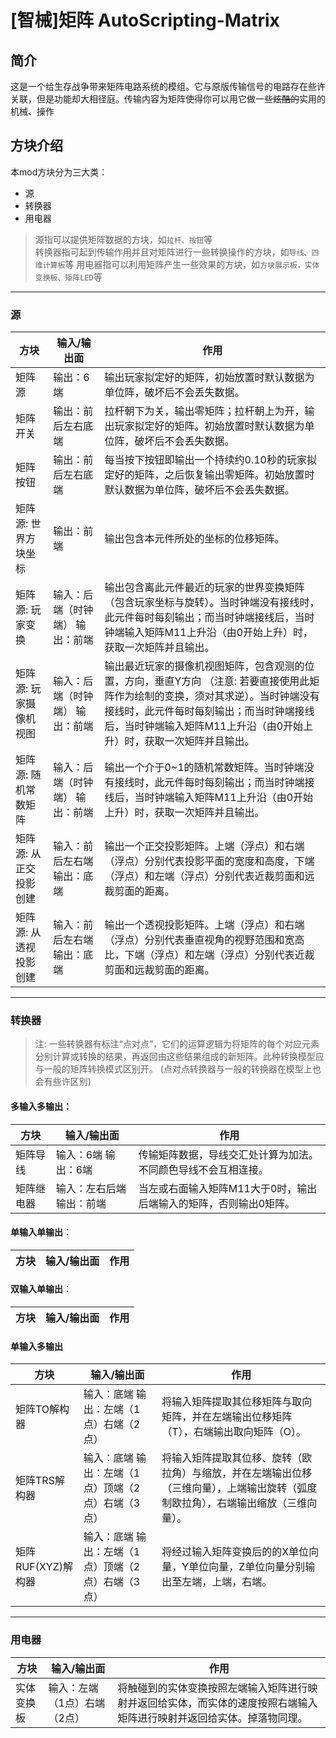 # [智械]矩阵 AutoScripting-Matrix
## 简介
这是一个给生存战争带来矩阵电路系统的模组。它与原版传输信号的电路存在些许关联，但是功能却大相径庭。传输内容为矩阵使得你可以用它做一些~~炫酷的~~实用的机械、操作
## 方块介绍
本mod方块分为三大类：
- 源
- 转换器
- 用电器
> 源指可以提供矩阵数据的方块，如`拉杆、按钮`等  
> 转换器指可起到传输作用并且对矩阵进行一些转换操作的方块，如`导线、四维计算板`等
> 用电器指可以利用矩阵产生一些效果的方块，如`方块展示板，实体变换板、矩阵LED`等

---

### 源
| 方块            | 输入/输出面                             | 作用                                                                                          |
|---------------|--------------------------------|----------------------------------------------------------------------------------------------------|
| 矩阵源            | 输出：6端                             | 输出玩家拟定好的矩阵，初始放置时默认数据为单位阵，破坏后不会丢失数据。                            |
| 矩阵开关          | 输出：前后左右底端                  | 拉杆朝下为关，输出零矩阵；拉杆朝上为开，输出玩家拟定好的矩阵。初始放置时默认数据为单位阵，破坏后不会丢失数据。                                                                                            |
| 矩阵按钮          | 输出：前后左右底端                    | 每当按下按钮即输出一个持续约0.10秒的玩家拟定好的矩阵，之后恢复输出零矩阵。初始放置时默认数据为单位阵，破坏后不会丢失数据。 |
| 矩阵源: 世界方块坐标      | 输出：前端                        | 输出包含本元件所处的坐标的位移矩阵。 |
| 矩阵源: 玩家变换      | 输入：后端（时钟端） 输出：前端         | 输出包含离此元件最近的玩家的世界变换矩阵（包含玩家坐标与旋转）。当时钟端没有接线时，此元件每时每刻输出；而当时钟端接线后，当时钟端输入矩阵M11上升沿（由0开始上升）时，获取一次矩阵并且输出。 |
| 矩阵源: 玩家摄像机视图      | 输入：后端（时钟端） 输出：前端         | 输出最近玩家的摄像机视图矩阵，包含观测的位置，方向，垂直Y方向 （注意: 若要直接使用此矩阵作为绘制的变换，须对其求逆）。当时钟端没有接线时，此元件每时每刻输出；而当时钟端接线后，当时钟端输入矩阵M11上升沿（由0开始上升）时，获取一次矩阵并且输出。 |
| 矩阵源: 随机常数矩阵 | 输入：后端（时钟端） 输出：前端         | 输出一个介于0~1的随机常数矩阵。当时钟端没有接线时，此元件每时每刻输出；而当时钟端接线后，当时钟端输入矩阵M11上升沿（由0开始上升）时，获取一次矩阵并且输出。 |
| 矩阵源: 从正交投影创建 | 输入：前后左右端 输出：底端         | 输出一个正交投影矩阵。上端（浮点）和右端（浮点）分别代表投影平面的宽度和高度，下端（浮点）和左端（浮点）分别代表近裁剪面和远裁剪面的距离。 |
| 矩阵源: 从透视投影创建 | 输入：前后左右端 输出：底端         | 输出一个透视投影矩阵。上端（浮点）和右端（浮点）分别代表垂直视角的视野范围和宽高比，下端（浮点）和左端（浮点）分别代表近裁剪面和远裁剪面的距离。 |

---

### 转换器
> 注: 一些转换器有标注“点对点”，它们的运算逻辑为将矩阵的每个对应元素分别计算或转换的结果，再返回由这些结果组成的新矩阵。此种转换模型应与一般的矩阵转换模式区别开。
> (点对点转换器与一般的转换器在模型上也会有些许区别)
#### 多输入多输出：

| 方块            | 输入/输出面                             | 作用                                                                                          |
|---------------|--------------------------------|----------------------------------------------------------------------------------------------------|
| 矩阵导线       | 输入：6端  输出：6端             | 传输矩阵数据，导线交汇处计算为加法。不同颜色导线不会互相连接。|
| 矩阵继电器     | 输入：左右后端  输出：前端        | 当左或右面输入矩阵M11大于0时，输出后端输入的矩阵，否则输出0矩阵。 |
#### 单输入单输出：

| 方块            | 输入/输出面                             | 作用                                                                                          |
|---------------|--------------------------------|----------------------------------------------------------------------------------------------------|
#### 双输入单输出：

| 方块            | 输入/输出面                             | 作用                                                                                          |
|---------------|--------------------------------|----------------------------------------------------------------------------------------------------|
#### 单输入多输出
| 方块            | 输入/输出面                             | 作用                                                                                          |
|---------------|--------------------------------|----------------------------------------------------------------------------------------------------|
| 矩阵TO解构器   | 输入：底端  输出：左端（1点）右端（2点）| 将输入矩阵提取其位移矩阵与取向矩阵，并在左端输出位移矩阵（T），右端输出取向矩阵（O）。|
| 矩阵TRS解构器 | 输入：底端  输出：左端（1点）顶端（2点）右端（3点）| 将输入矩阵提取其位移、旋转（欧拉角）与缩放，并在左端输出位移（三维向量），上端输出旋转（弧度制欧拉角），右端输出缩放（三维向量）。|
| 矩阵RUF(XYZ)解构器 | 输入：底端  输出：左端（1点）顶端（2点）右端（3点）| 将经过输入矩阵变换后的的X单位向量，Y单位向量，Z单位向量分别输出至左端，上端，右端。 |

---

### 用电器
| 方块            | 输入/输出面                             | 作用                                                                                          |
|---------------|--------------------------------|----------------------------------------------------------------------------------------------------|
| 实体变换板     | 输入：左端（1点）右端（2点）      | 将触碰到的实体变换按照左端输入矩阵进行映射并返回给实体，而实体的速度按照右端输入矩阵进行映射并返回给实体。掉落物同理。 |
